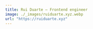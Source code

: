 ```yaml
---
title: Rui Duarte – Frontend engineer
image: ./_images/ruiduarte.xyz.webp
url: "https://ruiduarte.xyz"
---
```

